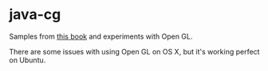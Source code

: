 # java-cg

Samples from [this book](http://www.cosmic-rays.ru/books62/2016Scott.pdf) and experiments with Open GL.

There are some issues with using Open GL on OS X, but it's working perfect on Ubuntu.
